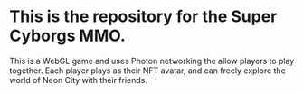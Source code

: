 # This is the repository for the Super Cyborgs MMO.

This is a WebGL game and uses Photon networking the allow players to play together. Each player plays as their NFT avatar, and can
freely explore the world of Neon City with their friends.